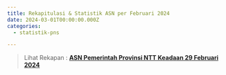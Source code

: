 ```yaml
---
title: Rekapitulasi & Statistik ASN per Februari 2024
date: 2024-03-01T00:00:00.000Z
categories:
  - statistik-pns

---
```


> Lihat Rekapan : **[ASN Pemerintah Provinsi NTT Keadaan 29 Februari 2024](https://bkd.nttprov.go.id/web/wp-content/uploads/2024/03/bkd-ntt-rekap-asn-Februari-2024.pdf)**
